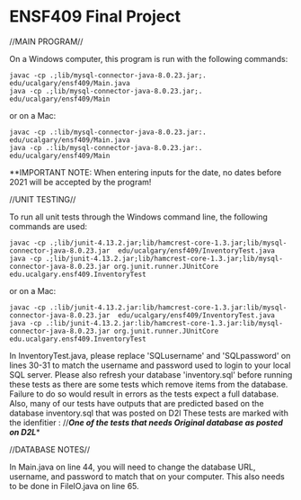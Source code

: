 # ENSF409 Final Project

//MAIN PROGRAM//

On a Windows computer, this program is run with the following commands:

    javac -cp .;lib/mysql-connector-java-8.0.23.jar;. edu/ucalgary/ensf409/Main.java
    java -cp .;lib/mysql-connector-java-8.0.23.jar;. edu/ucalgary/ensf409/Main

or on a Mac:

    javac -cp .:lib/mysql-connector-java-8.0.23.jar:. edu/ucalgary/ensf409/Main.java
    java -cp .:lib/mysql-connector-java-8.0.23.jar:. edu/ucalgary/ensf409/Main

**IMPORTANT NOTE: When entering inputs for the date, no dates before 2021 will be accepted by the program!

//UNIT TESTING//  

To run all unit tests through the Windows command line, the following commands are used:

    javac -cp .;lib/junit-4.13.2.jar;lib/hamcrest-core-1.3.jar;lib/mysql-connector-java-8.0.23.jar  edu/ucalgary/ensf409/InventoryTest.java
    java -cp .;lib/junit-4.13.2.jar;lib/hamcrest-core-1.3.jar;lib/mysql-connector-java-8.0.23.jar org.junit.runner.JUnitCore edu.ucalgary.ensf409.InventoryTest

or on a Mac:

    javac -cp .:lib/junit-4.13.2.jar:lib/hamcrest-core-1.3.jar:lib/mysql-connector-java-8.0.23.jar  edu/ucalgary/ensf409/InventoryTest.java
    java -cp .:lib/junit-4.13.2.jar:lib/hamcrest-core-1.3.jar:lib/mysql-connector-java-8.0.23.jar org.junit.runner.JUnitCore edu.ucalgary.ensf409.InventoryTest

In InventoryTest.java, please replace 'SQLusername' and 'SQLpassword' on lines 30-31 to match the username and password used to login to your local SQL server.
Please also refresh your database 'inventory.sql' before running these tests as there are some tests which remove items from the database. Failure to do so would result in errors as the tests expect a full database. 
Also, many of our tests have outputs that are predicted based on the database inventory.sql that was posted on D2l
These tests are marked with the idenfitier : //*********One of the tests that needs Original database as posted on D2L**********

//DATABASE NOTES//

In Main.java on line 44, you will need to change the database URL, username, and password to match that on your computer. This also needs to be done in FileIO.java on line 65.